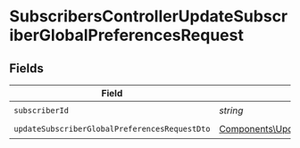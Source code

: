 # SubscribersControllerUpdateSubscriberGlobalPreferencesRequest


## Fields

| Field                                                                                                                            | Type                                                                                                                             | Required                                                                                                                         | Description                                                                                                                      |
| -------------------------------------------------------------------------------------------------------------------------------- | -------------------------------------------------------------------------------------------------------------------------------- | -------------------------------------------------------------------------------------------------------------------------------- | -------------------------------------------------------------------------------------------------------------------------------- |
| `subscriberId`                                                                                                                   | *string*                                                                                                                         | :heavy_check_mark:                                                                                                               | N/A                                                                                                                              |
| `updateSubscriberGlobalPreferencesRequestDto`                                                                                    | [Components\UpdateSubscriberGlobalPreferencesRequestDto](../../Models/Components/UpdateSubscriberGlobalPreferencesRequestDto.md) | :heavy_check_mark:                                                                                                               | N/A                                                                                                                              |